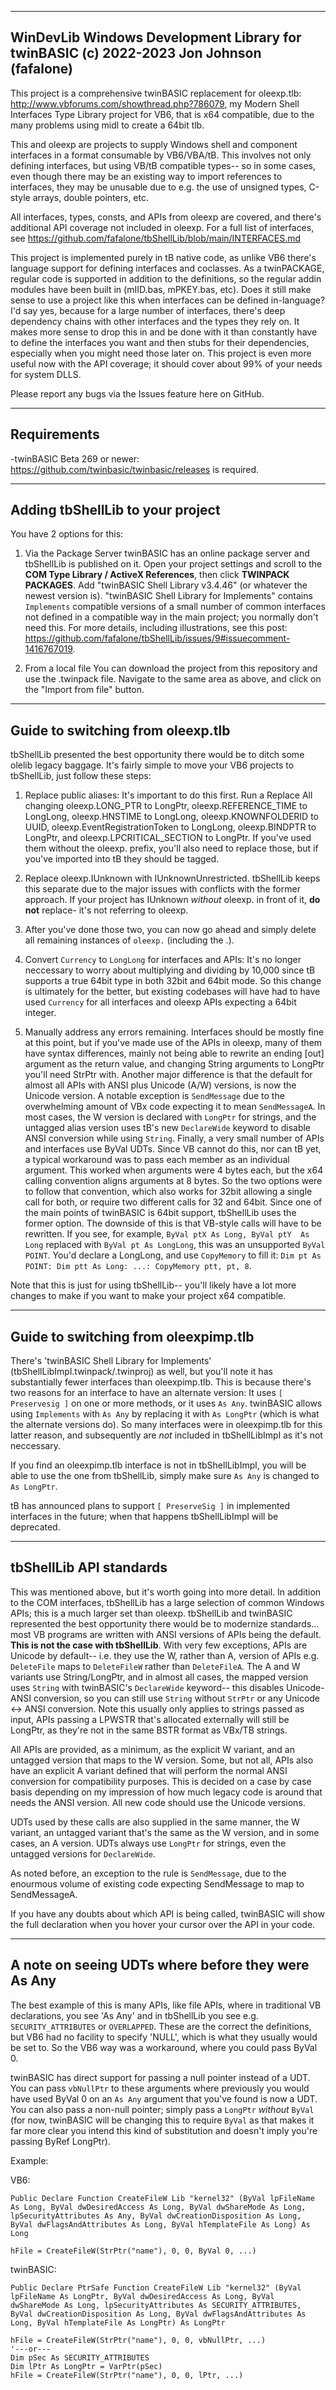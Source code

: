 ----------------------------------------------------------------------------------------
  WinDevLib
  Windows Development Library for twinBASIC
  (c) 2022-2023 Jon Johnson (fafalone)
----------------------------------------------------------------------------------------

This project is a comprehensive twinBASIC replacement for oleexp.tlb: http://www.vbforums.com/showthread.php?786079, 
my Modern Shell Interfaces Type Library project for VB6, that is x64 compatible, due to the many problems using midl 
to create a 64bit tlb.

This and oleexp are projects to supply Windows shell and component interfaces in a format consumable by VB6/VBA/tB. 
This involves not only defining interfaces, but using VB/tB compatible types-- so in some cases, even though there 
may be an existing way to import references to interfaces, they may be unusable due to e.g. the use of unsigned types, 
C-style arrays, double pointers, etc.

All interfaces, types, consts, and APIs from oleexp are covered, and there's additional API coverage not included in 
oleexp. For a full list of interfaces, see https://github.com/fafalone/tbShellLib/blob/main/INTERFACES.md

This project is implemented purely in tB native code, as unlike VB6 there's language support for defining interfaces and 
coclasses. As a twinPACKAGE, regular code is supported in addition to the definitions, so the regular addin modules have 
been built in (mIID.bas, mPKEY.bas, etc). Does it still make sense to use a project like this when interfaces can be 
defined in-language? I'd say yes, because for a large number of interfaces, there's deep dependency chains with other 
interfaces and the types they rely on. It makes more sense to drop this in and be done with it than constantly have to 
define the interfaces you want and then stubs for their dependencies, especially when you might need those later on. This
project is even more useful now with the API coverage; it should cover about 99% of your needs for system DLLS. 

Please report any bugs via the Issues feature here on GitHub.

----------------------------------------------------------------------------------------
Requirements
----------------------------------------------------------------------------------------
-twinBASIC Beta 269 or newer: https://github.com/twinbasic/twinbasic/releases is required.

----------------------------------------------------------------------------------------
Adding tbShellLib to your project
----------------------------------------------------------------------------------------
You have 2 options for this:

1) Via the Package Server
    twinBASIC has an online package server and tbShellLib is published on it. Open your project settings and scroll to the 
    **COM Type Library / ActiveX References**, then click **TWINPACK PACKAGES**. Add "twinBASIC Shell Library v3.4.46" (or
    whatever the newest version is). "twinBASIC Shell Library for Implements" contains `Implements` compatible versions of a 
    small number of common interfaces not defined in a compatible way in the main project; you normally don't need this. For 
    more details, including illustrations, see this post: https://github.com/fafalone/tbShellLib/issues/9#issuecomment-1416767019.

2) From a local file
    You can download the project from this repository and use the .twinpack file. Navigate to the same area as above, and click on 
    the "Import from file" button. 

----------------------------------------------------------------------------------------
Guide to switching from oleexp.tlb
----------------------------------------------------------------------------------------
tbShellLib presented the best opportunity there would be to ditch some olelib legacy baggage. It's fairly simple to move your VB6
 projects to tbShellLib, just follow these steps:

1) Replace public aliases: It's important to do this first. Run a Replace All changing oleexp.LONG_PTR to LongPtr, 
   oleexp.REFERENCE_TIME to LongLong, oleexp.HNSTIME to LongLong, oleexp.KNOWNFOLDERID to UUID, oleexp.EventRegistrationToken to 
   LongLong, oleexp.BINDPTR to LongPtr, and oleexp.LPCRITICAL_SECTION to LongPtr. If you've used them without the oleexp. prefix, 
   you'll also need to replace those, but if you've imported into tB they should be tagged.

2) Replace oleexp.IUnknown with IUnknownUnrestricted. tbShellLib keeps this separate due to the major issues with conflicts with the 
   former approach. If your project has IUnknown *without* oleexp. in front of it, **do not** replace- it's not referring to oleexp. 

3) After you've done those two, you can now go ahead and simply delete all remaining instances of `oleexp.` (including the .). 

4) Convert `Currency` to `LongLong` for interfaces and APIs: It's no longer neccessary to worry about multiplying and dividing by 
   10,000 since tB supports a true 64bit type in both 32bit and 64bit mode. So this change is ultimately for the better, but existing 
   codebases will have had to have used `Currency` for all interfaces and oleexp APIs expecting a 64bit integer.

5) Manually address any errors remaining. Interfaces should be mostly fine at this point, but if you've made use of the APIs in oleexp,
   many of them have syntax differences, mainly not being able to rewrite an ending [out] argument as the return value, and changing
   String arguments to LongPtr you'll need StrPtr with. Another major difference is that the default for almost all APIs with ANSI plus
   Unicode (A/W) versions, is now the Unicode version. A notable exception is `SendMessage` due to the overwhelming amount of VBx code 
   expecting it to mean `SendMessageA`. In most cases, the W version is declared with `LongPtr` for strings, and the untagged alias 
   version uses tB's new `DeclareWide` keyword to disable ANSI conversion while using `String`.
   Finally, a very small number of APIs and interfaces use ByVal UDTs. Since VB cannot do this, nor can tB yet, a typical workaround was 
   to pass each member as an individual argument. This worked when arguments were 4 bytes each, but the x64 calling convention aligns 
   arguments at 8 bytes. So the two options were to follow that convention, which also works for 32bit allowing a single call for both, 
   or require two different calls for 32 and 64bit. Since one of the main points of twinBASIC is 64bit support, tbShellLib uses the former 
   option. The downside of this is that VB-style calls will have to be rewritten. If you see, for example, `ByVal ptX As Long, ByVal ptY 
   As Long` replaced with `ByVal pt As LongLong`, this was an unsupported `ByVal POINT`. You'd declare a LongLong, and use `CopyMemory` to 
   fill it: `Dim pt As POINT: Dim ptt As Long: ...: CopyMemory ptt, pt, 8`.

Note that this is just for using tbShellLib-- you'll likely have a lot more changes to make if you want to make your project x64 compatible.

----------------------------------------------------------------------------------------
Guide to switching from oleexpimp.tlb
----------------------------------------------------------------------------------------
There's 'twinBASIC Shell Library for Implements' (tbShellLibImpl.twinpack/.twinproj) as well, but you'll note it has substantially fewer
interfaces than oleexpimp.tlb. This is because there's two reasons for an interface to have an alternate version: It uses `[ Preservesig ]` on 
one or more methods, or it uses `As Any`. twinBASIC allows using `Implements` with `As Any` by replacing it with `As LongPtr` (which is what 
the alternate versions do). So many interfaces were in oleexpimp.tlb for this latter reason, and subsequently are *not* included in tbShellLibImpl
as it's not neccessary.

If you find an oleexpimp.tlb interface is not in tbShellLibImpl, you will be able to use the one from tbShellLib, simply make sure `As Any` is 
changed to `As LongPtr`. 

tB has announced plans to support `[ PreserveSig ]` in implemented interfaces in the future; when that happens tbShellLibImpl will be deprecated.

----------------------------------------------------------------------------------------
tbShellLib API standards
----------------------------------------------------------------------------------------
This was mentioned above, but it's worth going into more detail. In addition to the COM interfaces, tbShellLib has a large selection of common 
Windows APIs; this is a much larger set than oleexp. tbShellLib and twinBASIC represented the best opportunity there would be to modernize 
standards... most VB programs are written with ANSI versions of APIs being the default. **This is not the case with tbShellLib**. With very few 
exceptions, APIs are Unicode by default-- i.e. they use the W, rather than A, version of APIs e.g. `DeleteFile` maps to `DeleteFileW` rather than 
`DeleteFileA`. The A and W variants use String/LongPtr, and in almost all cases, the mapped version uses `String` with twinBASIC's `DeclareWide` 
keyword-- this disables Unicode-ANSI conversion, so you can still use `String` without `StrPtr` or any Unicode <-> ANSI conversion. Note this 
usually only applies to strings passed as input, APIs passing a LPWSTR that's allocated externally will still be LongPtr, as they're not in the 
same BSTR format as VBx/TB strings.

All APIs are provided, as a minimum, as the explicit W variant, and an untagged version that maps to the W version. Some, but not all, APIs also 
have an explicit A variant defined that will perform the normal ANSI conversion for compatibility purposes. This is decided on a case by case basis 
depending on my impression of how much legacy code is around that needs the ANSI version. All new code should use the Unicode versions.

UDTs used by these calls are also supplied in the same manner, the W variant, an untagged variant that's the same as the W version, and in some
cases, an A version. UDTs always use `LongPtr` for strings, even the untagged versions for `DeclareWide`. 

As noted before, an exception to the rule is `SendMessage`, due to the enourmous volume of existing code expecting SendMessage to map to SendMessageA.

If you have any doubts about which API is being called, twinBASIC will show the full declaration when you hover your cursor over the API in your code.

----------------------------------------------------------------------------------------
A note on seeing UDTs where before they were As Any
----------------------------------------------------------------------------------------
The best example of this is many APIs, like file APIs, where in traditional VB declarations, you see 'As Any' and in tbShellLib you see e.g. 
`SECURITY_ATTRIBUTES` or `OVERLAPPED`. These are the correct the definitions, but VB6 had no facility to specify 'NULL', which is what they usually 
would be set to. So the VB6 way was a workaround, where you could pass ByVal 0. 

twinBASIC has direct support for passing a null pointer instead of a UDT. You can pass `vbNullPtr` to these arguments where previously you would have used ByVal 0 on an `As Any` argument that you've found is now a UDT. You can also pass a non-null pointer; simply pass a `LongPtr` *without* `ByVal` (for now, twinBASIC will be changing this to require `ByVal` as that makes it far more clear you intend this kind of substitution and doesn't imply you're passing ByRef LongPtr). 

Example:

VB6:
```vb6
Public Declare Function CreateFileW Lib "kernel32" (ByVal lpFileName As Long, ByVal dwDesiredAccess As Long, ByVal dwShareMode As Long, lpSecurityAttributes As Any, ByVal dwCreationDisposition As Long, ByVal dwFlagsAndAttributes As Long, ByVal hTemplateFile As Long) As Long

hFile = CreateFileW(StrPtr("name"), 0, 0, ByVal 0, ...)
```
twinBASIC:
```vb6
Public Declare PtrSafe Function CreateFileW Lib "kernel32" (ByVal lpFileName As LongPtr, ByVal dwDesiredAccess As Long, ByVal dwShareMode As Long, lpSecurityAttributes As SECURITY_ATTRIBUTES, ByVal dwCreationDisposition As Long, ByVal dwFlagsAndAttributes As Long, ByVal hTemplateFile As LongPtr) As LongPtr

hFile = CreateFileW(StrPtr("name"), 0, 0, vbNullPtr, ...)
'---or---
Dim pSec As SECURITY_ATTRIBUTES
Dim lPtr As LongPtr = VarPtr(pSec)
hFile = CreateFileW(StrPtr("name"), 0, 0, lPtr, ...)
```
